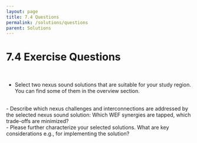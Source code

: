 ```yaml
---
layout: page
title: 7.4 Questions
permalink: /solutions/questions
parent: Solutions
---
```

# **7.4 Exercise Questions**

<br>

- Select two nexus sound solutions that are suitable for your study region. You can find some of them in the overview section. 
<br>
- Describe which nexus challenges and interconnections are addressed by the selected nexus sound solution: Which WEF synergies are tapped, which trade-offs are minimized?
<br>
- Please further characterize your selected solutions. What are key considerations e.g., for implementing the solution?  


